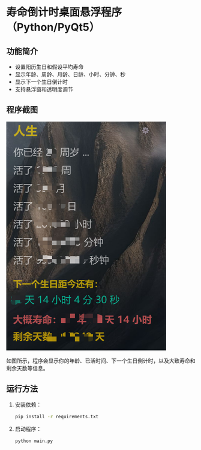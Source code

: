 # 寿命倒计时桌面悬浮程序（Python/PyQt5）

## 功能简介
- 设置阳历生日和假设平均寿命
- 显示年龄、周龄、月龄、日龄、小时、分钟、秒
- 显示下一个生日倒计时
- 支持悬浮窗和透明度调节

## 程序截图

![程序截图](./image.png)

如图所示，程序会显示你的年龄、已活时间、下一个生日倒计时，以及大致寿命和剩余天数等信息。

## 运行方法
1. 安装依赖：
   ```bash
   pip install -r requirements.txt
   ```
2. 启动程序：
   ```bash
   python main.py
   ``` 